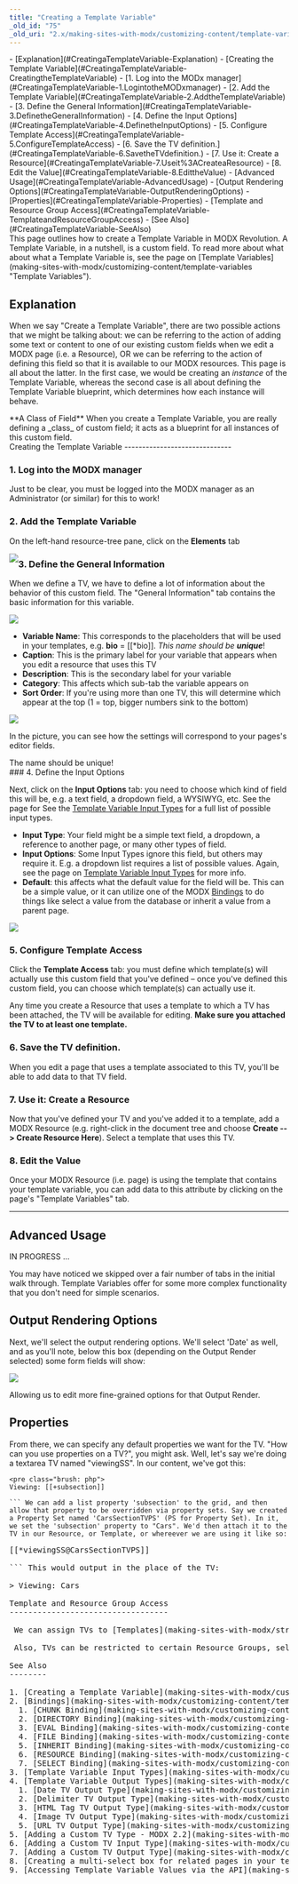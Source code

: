 ```yaml
---
title: "Creating a Template Variable"
_old_id: "75"
_old_uri: "2.x/making-sites-with-modx/customizing-content/template-variables/creating-a-template-variable"
---
```


<div>- [Explanation](#CreatingaTemplateVariable-Explanation)
- [Creating the Template Variable](#CreatingaTemplateVariable-CreatingtheTemplateVariable)
  - [1. Log into the MODx manager](#CreatingaTemplateVariable-1.LogintotheMODxmanager)
  - [2. Add the Template Variable](#CreatingaTemplateVariable-2.AddtheTemplateVariable)
  - [3. Define the General Information](#CreatingaTemplateVariable-3.DefinetheGeneralInformation)
  - [4. Define the Input Options](#CreatingaTemplateVariable-4.DefinetheInputOptions)
  - [5. Configure Template Access](#CreatingaTemplateVariable-5.ConfigureTemplateAccess)
  - [6. Save the TV definition.](#CreatingaTemplateVariable-6.SavetheTVdefinition.)
  - [7. Use it: Create a Resource](#CreatingaTemplateVariable-7.Useit%3ACreateaResource)
  - [8. Edit the Value](#CreatingaTemplateVariable-8.EdittheValue)
- [Advanced Usage](#CreatingaTemplateVariable-AdvancedUsage)
- [Output Rendering Options](#CreatingaTemplateVariable-OutputRenderingOptions)
- [Properties](#CreatingaTemplateVariable-Properties)
- [Template and Resource Group Access](#CreatingaTemplateVariable-TemplateandResourceGroupAccess)
- [See Also](#CreatingaTemplateVariable-SeeAlso)
 
</div> This page outlines how to create a Template Variable in MODX Revolution. A Template Variable, in a nutshell, is a custom field. To read more about what about what a Template Variable is, see the page on [Template Variables](making-sites-with-modx/customizing-content/template-variables "Template Variables").

Explanation
-----------

 When we say "Create a Template Variable", there are two possible actions that we might be talking about: we can be referring to the action of adding some text or content to one of our existing custom fields when we edit a MODX page (i.e. a Resource), OR we can be referring to the action of defining this field so that it is available to our MODX resources. This page is all about the latter. In the first case, we would be creating an _instance_ of the Template Variable, whereas the second case is all about defining the Template Variable blueprint, which determines how each instance will behave.

<div class="note"> **A Class of Field**   
 When you create a Template Variable, you are really defining a _class_ of custom field; it acts as a blueprint for all instances of this custom field. </div>Creating the Template Variable
------------------------------

### 1. Log into the MODX manager

 Just to be clear, you must be logged into the MODX manager as an Administrator (or similar) for this to work!

### 2. Add the Template Variable

 On the left-hand resource-tree pane, click on the **Elements** tab

 <span class="image-wrap" style="float: left">![](download/attachments/18678061/MODx+Create+TV.png?version=1&modificationDate=1308130781000)</span>

### 3. Define the General Information

 When we define a TV, we have to define a lot of information about the behavior of this custom field. The "General Information" tab contains the basic information for this variable.

 ![](download/attachments/18678061/create-tv-general1.png?version=1&modificationDate=1268850848000)

- **Variable Name**: This corresponds to the placeholders that will be used in your templates, e.g. **bio** = \[\[\*bio\]\]. _This name should be **unique**_!
- **Caption**: This is the primary label for your variable that appears when you edit a resource that uses this TV
- **Description**: This is the secondary label for your variable
- **Category**: This affects which sub-tab the variable appears on
- **Sort Order**: If you're using more than one TV, this will determine which appear at the top (1 = top, bigger numbers sink to the bottom)

 ![](download/attachments/18678061/MODX+__+Template+Variable_+bio-1.png?version=1&modificationDate=1308136915000)

 In the picture, you can see how the settings will correspond to your pages's editor fields.

<div class="note"> The name should be unique! </div>### 4. Define the Input Options

 Next, click on the **Input Options** tab: you need to choose which kind of field this will be, e.g. a text field, a dropdown field, a WYSIWYG, etc. See the page for See the [Template Variable Input Types](making-sites-with-modx/customizing-content/template-variables/template-variable-input-types "Template Variable Input Types") for a full list of possible input types.

- **Input Type**: Your field might be a simple text field, a dropdown, a reference to another page, or many other types of field.
- **Input Options**: Some Input Types ignore this field, but others may require it. E.g. a dropdown list requires a list of possible values. Again, see the page on [Template Variable Input Types](making-sites-with-modx/customizing-content/template-variables/template-variable-input-types "Template Variable Input Types") for more info.
- **Default**: this affects what the default value for the field will be. This can be a simple value, or it can utilize one of the MODX [Bindings](making-sites-with-modx/customizing-content/template-variables/bindings "Bindings") to do things like select a value from the database or inherit a value from a parent page.

 ![](download/attachments/18678061/create-tv-rendopt1.png?version=1&modificationDate=1268850855000)

### 5. Configure Template Access

 Click the **Template Access** tab: you must define which template(s) will actually use this custom field that you've defined – once you've defined this custom field, you can choose which template(s) can actually use it.

 Any time you create a Resource that uses a template to which a TV has been attached, the TV will be available for editing. **Make sure you attached the TV to at least one template.**

### 6. Save the TV definition.

 When you edit a page that uses a template associated to this TV, you'll be able to add data to that TV field.

### 7. Use it: Create a Resource

 Now that you've defined your TV and you've added it to a template, add a MODX Resource (e.g. right-click in the document tree and choose **Create --> Create Resource Here**). Select a template that uses this TV.

### 8. Edit the Value

 Once your MODX Resource (i.e. page) is using the template that contains your template variable, you can add data to this attribute by clicking on the page's "Template Variables" tab.

- - - - - -

Advanced Usage
--------------

 IN PROGRESS ...

 You may have noticed we skipped over a fair number of tabs in the initial walk through. Template Variables offer for some more complex functionality that you don't need for simple scenarios.

Output Rendering Options
------------------------

 Next, we'll select the output rendering options. We'll select 'Date' as well, and as you'll note, below this box (depending on the Output Render selected) some form fields will show:

 ![](download/attachments/18678061/create-tv-outtype1.png?version=1&modificationDate=1268850851000)

 Allowing us to edit more fine-grained options for that Output Render.

Properties
----------

 From there, we can specify any default properties we want for the TV. "How can you use properties on a TV?", you might ask. Well, let's say we're doing a textarea TV named "viewingSS". In our content, we've got this:

 ```
<pre class="brush: php">
Viewing: [[+subsection]]

``` We can add a list property 'subsection' to the grid, and then allow that property to be overridden via property sets. Say we created a Property Set named 'CarsSectionTVPS' (PS for Property Set). In it, we set the 'subsection' property to "Cars". We'd then attach it to the TV in our Resource, or Template, or whereever we are using it like so:

 ```
<pre class="brush: php">
[[*viewingSS@CarsSectionTVPS]]

``` This would output in the place of the TV:

> Viewing: Cars

Template and Resource Group Access
----------------------------------

 We can assign TVs to [Templates](making-sites-with-modx/structuring-your-site/templates "Templates"), as well. This allows those Resources assigned to those [Templates](making-sites-with-modx/structuring-your-site/templates "Templates") to edit the TVs for each Resource.

 Also, TVs can be restricted to certain Resource Groups, selectable in the grid labeled "Access Permissions".

See Also
--------

1. [Creating a Template Variable](making-sites-with-modx/customizing-content/template-variables/creating-a-template-variable)
2. [Bindings](making-sites-with-modx/customizing-content/template-variables/bindings)
  1. [CHUNK Binding](making-sites-with-modx/customizing-content/template-variables/bindings/chunk-binding)
  2. [DIRECTORY Binding](making-sites-with-modx/customizing-content/template-variables/bindings/directory-binding)
  3. [EVAL Binding](making-sites-with-modx/customizing-content/template-variables/bindings/eval-binding)
  4. [FILE Binding](making-sites-with-modx/customizing-content/template-variables/bindings/file-binding)
  5. [INHERIT Binding](making-sites-with-modx/customizing-content/template-variables/bindings/inherit-binding)
  6. [RESOURCE Binding](making-sites-with-modx/customizing-content/template-variables/bindings/resource-binding)
  7. [SELECT Binding](making-sites-with-modx/customizing-content/template-variables/bindings/select-binding)
3. [Template Variable Input Types](making-sites-with-modx/customizing-content/template-variables/template-variable-input-types)
4. [Template Variable Output Types](making-sites-with-modx/customizing-content/template-variables/template-variable-output-types)
  1. [Date TV Output Type](making-sites-with-modx/customizing-content/template-variables/template-variable-output-types/date-tv-output-type)
  2. [Delimiter TV Output Type](making-sites-with-modx/customizing-content/template-variables/template-variable-output-types/delimiter-tv-output-type)
  3. [HTML Tag TV Output Type](making-sites-with-modx/customizing-content/template-variables/template-variable-output-types/html-tag-tv-output-type)
  4. [Image TV Output Type](making-sites-with-modx/customizing-content/template-variables/template-variable-output-types/image-tv-output-type)
  5. [URL TV Output Type](making-sites-with-modx/customizing-content/template-variables/template-variable-output-types/url-tv-output-type)
5. [Adding a Custom TV Type - MODX 2.2](making-sites-with-modx/customizing-content/template-variables/adding-a-custom-tv-type-modx-2.2)
6. [Adding a Custom TV Input Type](making-sites-with-modx/customizing-content/template-variables/adding-a-custom-tv-input-type)
7. [Adding a Custom TV Output Type](making-sites-with-modx/customizing-content/template-variables/adding-a-custom-tv-output-type)
8. [Creating a multi-select box for related pages in your template](making-sites-with-modx/customizing-content/template-variables/creating-a-multi-select-box-for-related-pages-in-your-template)
9. [Accessing Template Variable Values via the API](making-sites-with-modx/customizing-content/template-variables/accessing-template-variable-values-via-the-api)